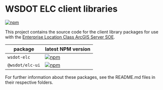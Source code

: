WSDOT ELC client libraries
==========================

[![npm](https://img.shields.io/npm/l/wsdot-elc.svg?style=flat-square)](https://www.npmjs.org/package/wsdot-elc)

This project contains the source code for the client library packages for use with the [Enterprise Location Class ArcGIS Server SOE].

| package         | latest NPM version           |
|-----------------|------------------------------|
| `wsdot-elc`     | [![npm][elc-badge]][npm-elc] |
| `@wsdot/elc-ui` | [![npm][ui-badge]][npm-ui]   |

For further information about these packages, see the README.md files in their respective folders.

[Enterprise Location Class ArcGIS Server SOE]:http://data.wsdot.wa.gov/arcgis/rest/services/Shared/ElcRestSOE/MapServer/exts/ElcRestSoe/

[elc-badge]:https://img.shields.io/npm/v/wsdot-elc.svg?style=flat-square
[ui-badge]:https://img.shields.io/npm/v/@wsdot/elc-ui.svg?style=flat-square
[npm-elc]:https://www.npmjs.org/package/wsdot-elc
[npm-ui]:https://www.npmjs.org/package/@wsdot/elc-ui

